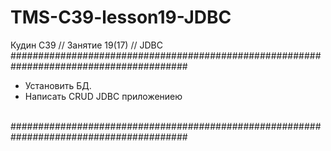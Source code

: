 # TMS-C39-lesson19-JDBC
Кудин С39 // Занятие 19(17) // JDBC
<br/>
########################################################################################<br/>
- Установить БД.
- Написать CRUD JDBC приложениею
</a>
<br/>
########################################################################################
